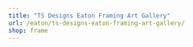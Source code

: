 ```yaml
---
title: "TS Designs Eaton Framing Art Gallery"
url: /eaton/ts-designs-eaton-framing-art-gallery/
shop: frame
---
```

